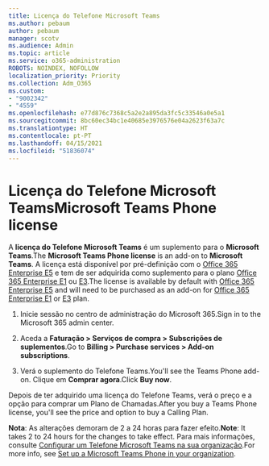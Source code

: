 ```yaml
---
title: Licença do Telefone Microsoft Teams
ms.author: pebaum
author: pebaum
manager: scotv
ms.audience: Admin
ms.topic: article
ms.service: o365-administration
ROBOTS: NOINDEX, NOFOLLOW
localization_priority: Priority
ms.collection: Adm_O365
ms.custom:
- "9002342"
- "4559"
ms.openlocfilehash: e77d876c7368c5a2e2a895da3fc5c33546a0e5a1
ms.sourcegitcommit: 8bc60ec34bc1e40685e3976576e04a2623f63a7c
ms.translationtype: HT
ms.contentlocale: pt-PT
ms.lasthandoff: 04/15/2021
ms.locfileid: "51836074"
---
```

# <a name="microsoft-teams-phone-license"></a><span data-ttu-id="7c8d7-102">Licença do Telefone Microsoft Teams</span><span class="sxs-lookup"><span data-stu-id="7c8d7-102">Microsoft Teams Phone license</span></span>

<span data-ttu-id="7c8d7-103">A **licença do Telefone Microsoft Teams** é um suplemento para o **Microsoft Teams**.</span><span class="sxs-lookup"><span data-stu-id="7c8d7-103">The **Microsoft Teams Phone license** is an add-on to **Microsoft Teams**.</span></span> <span data-ttu-id="7c8d7-104">A licença está disponível por pré-definição com o [Office 365 Enterprise E5](https://www.microsoft.com/microsoft-365/business/office-365-enterprise-e5-business-software?rtc=1&activetab=pivot%3aoverviewtab) e tem de ser adquirida como suplemento para o plano [Office 365 Enterprise E1](https://products.office.com/business/office-365-enterprise-e1-business-software) ou [E3](https://products.office.com/business/office-365-enterprise-e3-business-software).</span><span class="sxs-lookup"><span data-stu-id="7c8d7-104">The license is available by default with [Office 365 Enterprise E5](https://www.microsoft.com/microsoft-365/business/office-365-enterprise-e5-business-software?rtc=1&activetab=pivot%3aoverviewtab) and will need to be purchased as an add-on for [Office 365 Enterprise E1](https://products.office.com/business/office-365-enterprise-e1-business-software) or [E3](https://products.office.com/business/office-365-enterprise-e3-business-software) plan.</span></span>

1. <span data-ttu-id="7c8d7-105">Inicie sessão no centro de administração do Microsoft 365.</span><span class="sxs-lookup"><span data-stu-id="7c8d7-105">Sign in to the Microsoft 365 admin center.</span></span>

2. <span data-ttu-id="7c8d7-106">Aceda a **Faturação > Serviços de compra > Subscrições de suplementos**.</span><span class="sxs-lookup"><span data-stu-id="7c8d7-106">Go to **Billing > Purchase services > Add-on subscriptions**.</span></span> 

3. <span data-ttu-id="7c8d7-107">Verá o suplemento do Telefone Teams.</span><span class="sxs-lookup"><span data-stu-id="7c8d7-107">You'll see the Teams Phone add-on.</span></span> <span data-ttu-id="7c8d7-108">Clique em **Comprar agora**.</span><span class="sxs-lookup"><span data-stu-id="7c8d7-108">Click **Buy now**.</span></span>

<span data-ttu-id="7c8d7-109">Depois de ter adquirido uma licença do Telefone Teams, verá o preço e a opção para comprar um Plano de Chamadas.</span><span class="sxs-lookup"><span data-stu-id="7c8d7-109">After you buy a Teams Phone license, you'll see the price and option to buy a Calling Plan.</span></span>

<span data-ttu-id="7c8d7-110">**Nota**: As alterações demoram de 2 a 24 horas para fazer efeito.</span><span class="sxs-lookup"><span data-stu-id="7c8d7-110">**Note**: It takes 2 to 24 hours for the changes to take effect.</span></span> <span data-ttu-id="7c8d7-111">Para mais informações, consulte [Configurar um Telefone Microsoft Teams na sua organização](https://docs.microsoft.com/MicrosoftTeams/setting-up-your-phone-system).</span><span class="sxs-lookup"><span data-stu-id="7c8d7-111">For more info, see [Set up a Microsoft Teams Phone in your organization](https://docs.microsoft.com/MicrosoftTeams/setting-up-your-phone-system).</span></span> 

